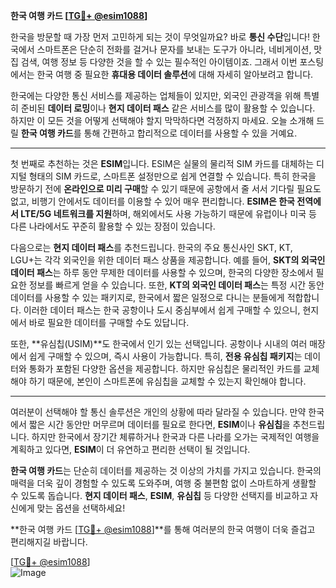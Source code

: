 **한국 여행 카드 [[TG💪+ @esim1088](https://t.me/s/esim1088)]**

한국을 방문할 때 가장 먼저 고민하게 되는 것이 무엇일까요? 바로 **통신 수단**입니다! 한국에서 스마트폰은 단순히 전화를 걸거나 문자를 보내는 도구가 아니라, 네비게이션, 맛집 검색, 여행 정보 등 다양한 것을 할 수 있는 필수적인 아이템이죠. 그래서 이번 포스팅에서는 한국 여행 중 필요한 **휴대용 데이터 솔루션**에 대해 자세히 알아보려고 합니다.

한국에는 다양한 통신 서비스를 제공하는 업체들이 있지만, 외국인 관광객을 위해 특별히 준비된 **데이터 로밍**이나 **현지 데이터 패스** 같은 서비스를 많이 활용할 수 있습니다. 하지만 이 모든 것을 어떻게 선택해야 할지 막막하다면 걱정하지 마세요. 오늘 소개해 드릴 **한국 여행 카드**를 통해 간편하고 합리적으로 데이터를 사용할 수 있을 거예요.

---

첫 번째로 추천하는 것은 **ESIM**입니다. ESIM은 실물의 물리적 SIM 카드를 대체하는 디지털 형태의 SIM 카드로, 스마트폰 설정만으로 쉽게 연결할 수 있습니다. 특히 한국을 방문하기 전에 **온라인으로 미리 구매**할 수 있기 때문에 공항에서 줄 서서 기다릴 필요도 없고, 비행기 안에서도 데이터를 이용할 수 있어 매우 편리합니다. **ESIM은 한국 전역에서 LTE/5G 네트워크를 지원**하며, 해외에서도 사용 가능하기 때문에 유럽이나 미국 등 다른 나라에서도 꾸준히 활용할 수 있는 장점이 있습니다.

다음으로는 **현지 데이터 패스**를 추천드립니다. 한국의 주요 통신사인 SKT, KT, LGU+는 각각 외국인을 위한 데이터 패스 상품을 제공합니다. 예를 들어, **SKT의 외국인 데이터 패스**는 하루 동안 무제한 데이터를 사용할 수 있으며, 한국의 다양한 장소에서 필요한 정보를 빠르게 얻을 수 있습니다. 또한, **KT의 외국인 데이터 패스**는 특정 시간 동안 데이터를 사용할 수 있는 패키지로, 한국에서 짧은 일정으로 다니는 분들에게 적합합니다. 이러한 데이터 패스는 한국 공항이나 도시 중심부에서 쉽게 구매할 수 있으니, 현지에서 바로 필요한 데이터를 구매할 수도 있답니다.

또한, **유심칩(USIM)**도 한국에서 인기 있는 선택입니다. 공항이나 시내의 여러 매장에서 쉽게 구매할 수 있으며, 즉시 사용이 가능합니다. 특히, **전용 유심칩 패키지**는 데이터와 통화가 포함된 다양한 옵션을 제공합니다. 하지만 유심칩은 물리적인 카드를 교체해야 하기 때문에, 본인이 스마트폰에 유심칩을 교체할 수 있는지 확인해야 합니다.

---

여러분이 선택해야 할 통신 솔루션은 개인의 상황에 따라 달라질 수 있습니다. 만약 한국에서 짧은 시간 동안만 머무르며 데이터를 필요로 한다면, **ESIM**이나 **유심칩**을 추천드립니다. 하지만 한국에서 장기간 체류하거나 한국과 다른 나라를 오가는 국제적인 여행을 계획하고 있다면, **ESIM**이 더 유연하고 편리한 선택이 될 것입니다.

**한국 여행 카드**는 단순히 데이터를 제공하는 것 이상의 가치를 가지고 있습니다. 한국의 매력을 더욱 깊이 경험할 수 있도록 도와주며, 여행 중 불편함 없이 스마트하게 생활할 수 있도록 돕습니다. **현지 데이터 패스**, **ESIM**, **유심칩** 등 다양한 선택지를 비교하고 자신에게 맞는 옵션을 선택하세요!

**한국 여행 카드 [[TG💪+ @esim1088](https://t.me/s/esim1088)]**를 통해 여러분의 한국 여행이 더욱 즐겁고 편리해지길 바랍니다.

[[TG💪+ @esim1088](https://t.me/s/esim1088)]  
![Image](https://i.postimg.cc/Y0z9fWf4/image.png)